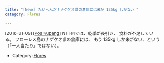 ```yaml
---
title: "[News] たいへんだ！ナゲケオ県の倉庫には米が 135kg しかない "
category: Flores

---
```


[2016-01-09] [[Pos Kupang]](http://bit.ly/1RrMTV3)  NTT州では、乾季が長引き、
食料が不足している。
フローレス島のナゲケオ県の倉庫には、
もう 135kg しか米がない、という
（「一人当たり」ではない）。

- Category: [Flores](https://merapano.github.io/categories.html#Flores)

